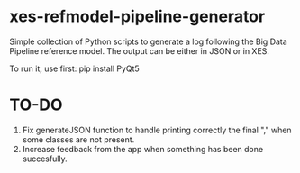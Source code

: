 # xes-refmodel-pipeline-generator
Simple collection of Python scripts to generate a log following the Big Data Pipeline reference model. The output can be either in JSON or in XES.

To run it, use first: pip install PyQt5


# TO-DO

1. Fix generateJSON function to handle printing correctly the final "," when some classes are not present.
2. Increase feedback from the app when something has been done succesfully.